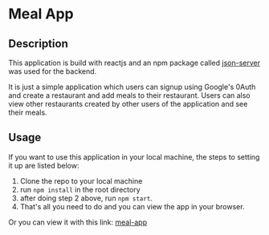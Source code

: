 # Meal App

## Description

This application is build with reactjs and an npm package called [json-server](https://www.npmjs.com/package/json-server) was used for the backend.

It is just a simple application which users can signup using Google's 0Auth and create a restaurant and add meals to their restaurant. Users can also view other restaurants created by other users of the application and see their meals.

## Usage

If you want to use this application in your local machine, the steps to setting it up are listed below:

1. Clone the repo to your local machine
2. run `npm install` in the root directory 
3. after doing step 2 above, run `npm start`.
4. That's all you need to do and you can view the app in your browser.

Or you can view it with this link: [meal-app](http://quiet-plateau-00327.herokuapp.com/)
